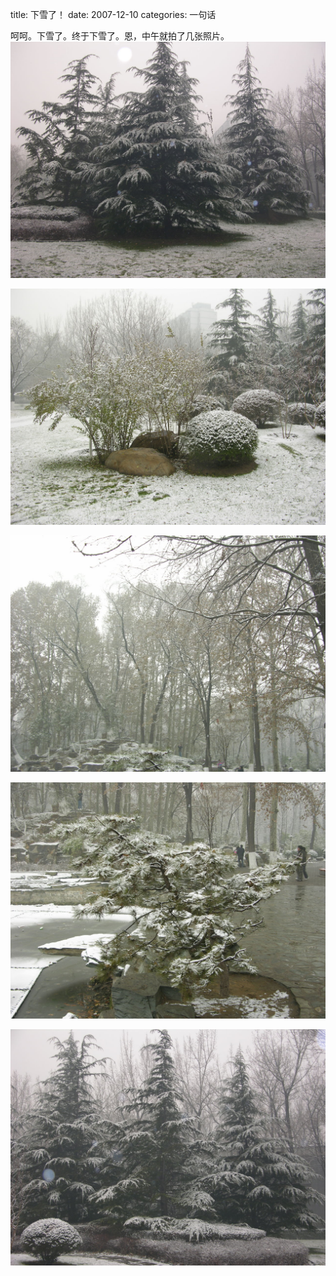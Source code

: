 title: 下雪了！
date: 2007-12-10
categories:  一句话

呵呵。下雪了。终于下雪了。恩，中午就拍了几张照片。  
[![](images/46bd693ec68e483071cf6c5b.jpg)](http://hiphotos.baidu.com/bobobo80/pic/item/46bd693ec68e483071cf6c5b.jpg)

[![](images/db4d20d149ea38359a502718.jpg)](http://hiphotos.baidu.com/bobobo80/pic/item/db4d20d149ea38359a502718.jpg)

[![](images/469766cf9f2f1e30f9dc61c4.jpg)](http://hiphotos.baidu.com/bobobo80/pic/item/469766cf9f2f1e30f9dc61c4.jpg)

[![](images/4c64d5fd53091048d6887da6.jpg)](http://hiphotos.baidu.com/bobobo80/pic/item/4c64d5fd53091048d6887da6.jpg)

[![](images/5ac893358ee3651c90ef3992.jpg)](http://hiphotos.baidu.com/bobobo80/pic/item/5ac893358ee3651c90ef3992.jpg)
